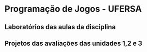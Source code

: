 # Programação de Jogos - UFERSA
## Laboratórios das aulas da disciplina
## Projetos das avaliações das unidades 1,2 e 3
